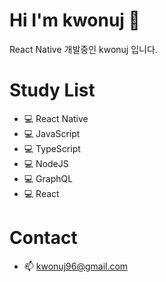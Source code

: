 
# Hi I'm kwonuj 👋
React Native 개발중인 kwonuj 입니다.

# Study List
- 💻 React Native
- 💻 JavaScript
- 💻 TypeScript
- 💻 NodeJS
- 💻 GraphQL
- 💻 React

# Contact
- 📫 kwonuj96@gmail.com
